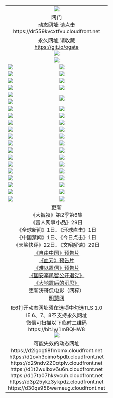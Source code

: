 ﻿<table>
  <tr></tr>
  <tr><td colspan=2 align=center><img src="https://github.com/ogate/up/blob/master/oGate.jpg" /></td></tr>
  <tr><td colspan=2 align=center>网门<br>动态网址 请点击
<br>https://dr559kvcxtfvu.cloudfront.net
    </td>
  </tr>
  <tr>
    <td colspan=2 align=center>永久网址 请收藏<br/><a href="https://git.io/ogate" target="_blank">https://git.io/ogate</a><br/><a href="https://dr559kvcxtfvu.cloudfront.net/Up/0WMGDL2.png" target="_blank"><img src="https://dr559kvcxtfvu.cloudfront.net/Up/0WMGD2.png"/></a></td>
    <!--td align=center>临时网址 微信用<br/><a href="https://bit.ly/1mBQHW8" target="_blank">https://bit.ly/1mBQHW8</a><br/><a href="https://dr559kvcxtfvu.cloudfront.net/Up/0WMGDL3.png" target="_blank"><img src="https://dr559kvcxtfvu.cloudfront.net/Up/0WMGD3.png"/></a></td-->
  </tr>
  <tr>
    <td colspan=2 align=center><a href="https://dr559kvcxtfvu.cloudfront.net/ogUP.aspx?name=0oGate.apk" target="_blank"><img src="https://dr559kvcxtfvu.cloudfront.net/Up/0WMAZ.jpg" /></a></td>
  </tr>
  <tr>
    <td><a href="https://dr559kvcxtfvu.cloudfront.net/ogNice.aspx" target="_blank"><img src="https://dr559kvcxtfvu.cloudfront.net/Up/0WCYY.jpg" /></a></td>
    <td><a href="https://dr559kvcxtfvu.cloudfront.net/onCO.aspx?ob=600%E4%BA%8B%E7%89%A9&op=%E5%A2%9E%E5%88%A0%E6%94%B9&args=WH1~%23%E7%B1%BB%E5%9E%8B6%E6%96%B0%E9%97%BB%7c%23%E7%B1%BB%E5%9E%8B6%E8%AF%84%E8%AE%BA&mode=" target="_blank"><img src="https://dr559kvcxtfvu.cloudfront.net/Up/0WZTT.jpg" /></a></td> 
  </tr>
  <tr>
    <td><a href="https://dr559kvcxtfvu.cloudfront.net/ogDY.aspx" target="_blank"><img src="https://dr559kvcxtfvu.cloudfront.net/Up/0FK.jpg" /></a></td>
    <td><a href="https://dr559kvcxtfvu.cloudfront.net/ogST.aspx" target="_blank"><img src="https://dr559kvcxtfvu.cloudfront.net/Up/0ST.jpg" /></a></td> 
  </tr>
  <tr>
    <!--td rowspan=2><a href="https://dr559kvcxtfvu.cloudfront.net/ogUP.aspx?name=WJ.mp4&count=T:1,480P:1" target="_blank"><img src="https://dr559kvcxtfvu.cloudfront.net/Up/WJ.jpg" /></a></td-->
    <td><a href="https://dr559kvcxtfvu.cloudfront.net/ogUP.aspx?name=11DKC.mp4&count=T:2,2:6,1:16" target="_blank"><img src="https://dr559kvcxtfvu.cloudfront.net/Up/11DKC.jpg" /></a></td> 
    <td><div><a href="https://dr559kvcxtfvu.cloudfront.net/ogUP.aspx?name=LRWS.mp4&count=7B:8,6B:44,5A:10,5B:35,4A:14,4B:19,3A:10,3B:26,2A:16,2B:21,1A:23,1B:29&current=7B:8" target="_blank"><img src="https://dr559kvcxtfvu.cloudfront.net/Up/LRWS.jpg" /></a></td>
   </tr>
  <tr>
    <td><a href="https://dr559kvcxtfvu.cloudfront.net/ogUP.aspx?name=LRSH.mp4&count=W:13,2:10" target="_blank"><img src="https://dr559kvcxtfvu.cloudfront.net/Up/LRSH.jpg" /></a></td>
    <td><a href="https://dr559kvcxtfvu.cloudfront.net/ogUP.aspx?name=BYWXY.mp4" target="_blank"><img src="https://dr559kvcxtfvu.cloudfront.net/Up/BYWXY.jpg" /></a></td>
  </tr>
  <tr>
    <td><a href="https://dr559kvcxtfvu.cloudfront.net/ogUP.aspx?name=JQR.mp4&count=2" target="_blank"><img src="https://dr559kvcxtfvu.cloudfront.net/Up/JQR.jpg" /></a></td>   
    <td rowspan=2><a href="https://dr559kvcxtfvu.cloudfront.net/ogUP.aspx?name=JP.mp4&count=9" target="_blank"><img src="https://dr559kvcxtfvu.cloudfront.net/Up/JP.jpg" /></td>
  </tr>
  <tr>
    <td><a href="https://dr559kvcxtfvu.cloudfront.net/ogUP.aspx?name=WH.mp4" target="_blank"><img src="https://dr559kvcxtfvu.cloudfront.net/Up/WH.jpg" /></a></td>
  </tr>
  <tr>
    <td><a href="https://dr559kvcxtfvu.cloudfront.net/ogUP.aspx?name=SSZJ.mp4&count=SP:6,480P:8" target="_blank"><img src="https://dr559kvcxtfvu.cloudfront.net/Up/SSZJ.jpg" /></a></td>
    <td><a href="https://dr559kvcxtfvu.cloudfront.net/ogUP.aspx?name=ZY.mp4&count=2015:16" target="_blank"><img src="https://dr559kvcxtfvu.cloudfront.net/Up/ZY.jpg" /></a</td>
  </tr>
  <tr>
    <td><a href="https://dr559kvcxtfvu.cloudfront.net/ogUP.aspx?name=XTFY.mp4&count=B:2,A:24" target="_blank"><img src="https://dr559kvcxtfvu.cloudfront.net/Up/XTFY.jpg" /></a></td>
    <td><a href="https://dr559kvcxtfvu.cloudfront.net/ogUP.aspx?name=1XQK.mp4&count=13" target="_blank"><img src="https://dr559kvcxtfvu.cloudfront.net/Up/1XQK.jpg" /></a</td>
  </tr>
  <tr>
    <td><a href="https://dr559kvcxtfvu.cloudfront.net/ogUP.aspx?name=1LYF.mp4&count=2" target="_blank"><img src="https://dr559kvcxtfvu.cloudfront.net/Up/1LYF0.jpg" /></a></td>
    <td><a href="https://dr559kvcxtfvu.cloudfront.net/ogUP.aspx?name=1ZGC.mp4&count=6" target="_blank"><img src="https://dr559kvcxtfvu.cloudfront.net/Up/1ZGC0.jpg" /></a></td>
  </tr>
  <tr>
    <td><a href="https://dr559kvcxtfvu.cloudfront.net/ogUP.aspx?name=1ZKM.mp4&count=3&current=3" target="_blank"><img src="https://dr559kvcxtfvu.cloudfront.net/Up/1ZKM0.jpg" /></a></td>  
    <td><a href="https://dr559kvcxtfvu.cloudfront.net/ogUP.aspx?name=1WWY.mp4&count=6&current=6" target="_blank"><img src="https://dr559kvcxtfvu.cloudfront.net/Up/1WWY0.jpg" /></a></td>
  </tr>
  <tr>
    <td><a href="https://dr559kvcxtfvu.cloudfront.net/ogUP.aspx?name=10JGY.mp4&count=3" target="_blank"><img src="https://dr559kvcxtfvu.cloudfront.net/Up/10JGY0.jpg" /></a></td>
    <td><a href="https://dr559kvcxtfvu.cloudfront.net/ogUP.aspx?name=10CYS.mp4&count=2" target="_blank"><img src="https://dr559kvcxtfvu.cloudfront.net/Up/10CYS0.jpg" /></a></td>
  </tr>
  <tr>
    <td><a href="https://dr559kvcxtfvu.cloudfront.net/ogUP.aspx?name=4SQQ.mp4&count=201603:1,201602:20,201601:21&current=201603:1" target="_blank"><img src="https://dr559kvcxtfvu.cloudfront.net/Up/4SQQ0.jpg"/></a></td>
    <td><a href="https://dr559kvcxtfvu.cloudfront.net/ogUP.aspx?name=4SHQ.mp4&count=201603:1,201602:27,201601:28&current=201603:1" target="_blank"><img src="https://dr559kvcxtfvu.cloudfront.net/Up/4SHQ0.jpg"/></a></td>
  </tr>
  <tr>
    <td><a href="https://dr559kvcxtfvu.cloudfront.net/ogUP.aspx?name=4SZG.mp4&count=201603:1,201602:21,201601:23&current=201603:1" target="_blank"><img src="https://dr559kvcxtfvu.cloudfront.net/Up/4SZG0.jpg"/></a></td>
    <td><a href="https://dr559kvcxtfvu.cloudfront.net/ogUP.aspx?name=4SDJ.mp4&count=201603A:1,201602A:24,201602B:7,201601A:48,201601B:6&current=201603A:1" target="_blank"><img src="https://dr559kvcxtfvu.cloudfront.net/Up/4SDJ0.jpg"/></a></td>
  </tr>
  <tr>
    <td><a href="https://dr559kvcxtfvu.cloudfront.net/ogUP.aspx?name=4CTX.mp4&count=201602:3,201601:4&current=201602:3" target="_blank"><img src="https://dr559kvcxtfvu.cloudfront.net/Up/4CTX0.jpg"/></a></td>
    <td><a href="https://dr559kvcxtfvu.cloudfront.net/ogUP.aspx?name=4CWZ.mp4&count=201602:4,201601:4&current=201602:4" target="_blank"><img src="https://dr559kvcxtfvu.cloudfront.net/Up/4CWZ0.jpg"/></a></td>
  </tr>
  <tr>
    <td><a href="https://dr559kvcxtfvu.cloudfront.net/onUP.aspx?name=https://dwsfx5awq5vcc.cloudfront.net/" target="_blank"><img src="https://dr559kvcxtfvu.cloudfront.net/Up/0DTW.jpg"/></a></td>
    <td><a href="https://dr559kvcxtfvu.cloudfront.net/onUP.aspx?name=https://d240ns8up8earz.cloudfront.net/acenter/" target="_blank"><img src="https://dr559kvcxtfvu.cloudfront.net/Up/0TDW.jpg" /></a></td>
  </tr>
  <tr>
    <td><a href="https://dr559kvcxtfvu.cloudfront.net/onUP.aspx?name=https://d4508d6vomz2p.cloudfront.net/gb/nsc413.htm" target="_blank"><img src="https://dr559kvcxtfvu.cloudfront.net/Up/0DJY.jpg" /></a></td>
    <td><a href="https://dr559kvcxtfvu.cloudfront.net/onUP.aspx?name=https://d3bxwq7vzudb5l.cloudfront.net/xtr/gb/prog204.html" target="_blank"><img src="https://dr559kvcxtfvu.cloudfront.net/Up/0XTR.jpg" /></a></td>
  </tr>
  <tr>
    <td><a href="https://dr559kvcxtfvu.cloudfront.net/onUP.aspx?name=https://d3aj00iefsmfgc.cloudfront.net/" target="_blank"><img src="https://dr559kvcxtfvu.cloudfront.net/Up/0MHW.jpg" /></a></td>
    <td><a href="https://dr559kvcxtfvu.cloudfront.net/onUP.aspx?name=https://d1lcj91uv80klr.cloudfront.net/" target="_blank"><img src="https://dr559kvcxtfvu.cloudfront.net/Up/0ZJW.jpg" /></a></td>
  </tr>
  <tr>
    <td><a href="https://dr559kvcxtfvu.cloudfront.net/ogUP.aspx?name=0FG.zip" target="_blank"><img src="https://dr559kvcxtfvu.cloudfront.net/Up/0FG.jpg" /></a></td>
    <td><a href="https://dr559kvcxtfvu.cloudfront.net/ogUP.aspx?name=0FGA.apk" target="_blank"><img src="https://dr559kvcxtfvu.cloudfront.net/Up/0FGA.jpg" /></a></td>
  </tr>
  <tr>
    <td><a href="https://dr559kvcxtfvu.cloudfront.net/ogUP.aspx?name=0U.zip" target="_blank"><img src="https://dr559kvcxtfvu.cloudfront.net/Up/0U.jpg" /></a></td>
    <td><a href="https://dr559kvcxtfvu.cloudfront.net/ogUP.aspx?name=0UA.apk" target="_blank"><img src="https://dr559kvcxtfvu.cloudfront.net/Up/0UA.jpg" /></a></td>
  </tr>
  <tr>
    <td><a href="https://dr559kvcxtfvu.cloudfront.net/ogUP.aspx?name=0iPPOTV.zip" target="_blank"><img src="https://dr559kvcxtfvu.cloudfront.net/Up/0iPPOTV.jpg" /></a></td>
    <td><a href="https://dr559kvcxtfvu.cloudfront.net/ogUP.aspx?name=0iNTD.apk" target="_blank"><img src="https://dr559kvcxtfvu.cloudfront.net/Up/0iNTD.jpg" /></a></td>
  </tr>
  <tr>
    <td colspan=2 align=center>更新<br>
      《大裤衩》第2季第6集<br>
      《雷人网事小品》29日<br>
      《全球新闻》1日、《环球直击》1日<br>
      《中国禁闻》1日、《今日点击》1日<br>
      《天笑快评》22日、《文昭解读》29日<br>
      <a href="https://dr559kvcxtfvu.cloudfront.net/ogUP.aspx?name=11ZYZG0.mp4" target="_blank">《自由中国》预告片</a><br>
      <a href="https://dr559kvcxtfvu.cloudfront.net/ogUP.aspx?name=11XR.mp4" target="_blank">《血刃》预告片</a><br>
      <a href="https://dr559kvcxtfvu.cloudfront.net/ogUP.aspx?name=11NYZX.mp4&count=2" target="_blank">《难以置信》预告片</a><br>
      <a href="https://dr559kvcxtfvu.cloudfront.net/ogUP.aspx?name=4LFZ.mp4" target="_blank">《国安李凤智公开退党》</a><br>
      <a href="https://dr559kvcxtfvu.cloudfront.net/ogUP.aspx?name=4DDZHDCS.mp4" target="_blank">《大地震后的沉思》</a><br>
      更新涛哥侃电影（网粹）<br>
      <a href="https://dr559kvcxtfvu.cloudfront.net/onUP.aspx?name=https://www.minghui.org/" target="_blank">明慧网</a></td>
    </td>
  </tr>
  <tr>
    <td colspan=2 align=center>IE6打开动态网址须在选项中勾选TLS 1.0<br/>IE 6、7、8不支持永久网址<br/>
      微信可扫描以下临时二维码<br/>https://bit.ly/1mBQHW8<br/><a href="https://dr559kvcxtfvu.cloudfront.net/Up/0WMGDL3.png" target="_blank"><img src="https://dr559kvcxtfvu.cloudfront.net/Up/0WMGD3.png"/></a><br>
  </tr>
  <tr>
    <td colspan=2 align=center>可能失效的动态网址
<br>https://d2igogti8fmbmx.cloudfront.net
<br>https://d1ovh3oimo5pdb.cloudfront.net
<br>https://d29ndv220otplv.cloudfront.net
<br>https://d1t2wulbxv6u6n.cloudfront.net
<br>https://d17ta07hksvcuh.cloudfront.net
<br>https://d3p25ykz3ykpdz.cloudfront.net
<br>https://d30qs958wemeug.cloudfront.net
    </td>
  </tr>
</table>
